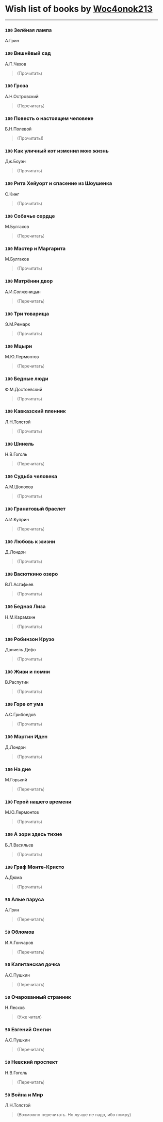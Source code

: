 # Wish list of books by [Woc4onok213](https://plus.google.com/u/0/103474005216004236389/)
---

### `100` Зелёная лампа
А.Грин

### `100` Вишнёвый сад
А.П.Чехов
> (Прочитать)

### `100` Гроза
А.Н.Островский
> (Перечитать)

### `100` Повесть о настоящем человеке
Б.Н.Полевой
> (Прочитать!)

### `100` Как уличный кот изменил мою жизнь
Дж.Боуэн
> (Прочитать)

### `100` Рита Хейуорт и спасение из Шоушенка
С.Кинг
> (Прочитать)

### `100` Собачье сердце
М.Булгаков
> (Перечитать)

### `100` Мастер и Маргарита
М.Булгаков
> (Прочитать)

### `100` Матрёнин двор
А.И.Солженицын
> (Перечитать)

### `100` Три товарища
Э.М.Ремарк
> (Прочитать)

### `100` Мцыри
М.Ю.Лермонтов
> (Перечитать)

### `100` Бедные люди
Ф.М.Достоевский
> (Прочитать)

### `100` Кавказский пленник
Л.Н.Толстой
> (Прочитать)

### `100` Шинель
Н.В.Гоголь
> (Перечитать)

### `100` Судьба человека
А.М.Шолохов
> (Прочитать)

### `100` Гранатовый браслет
А.И.Куприн
> (Перечитать)

### `100` Любовь к жизни
Д.Лондон
> (Прочитать)

### `100` Васюткино озеро
В.П.Астафьев
> (Прочитать)

### `100` Бедная Лиза
Н.М.Карамзин
> (Прочитать)

### `100` Робинзон Крузо
Даниель Дефо
> (Прочитать)

### `100` Живи и помни
В.Распутин
> (Прочитать)

### `100` Горе от ума
А.С.Грибоедов
> (Прочитать)

### `100` Мартин Иден
Д.Лондон
> (Прочитать)

### `100` На дне
М.Горький
> (Перечитать)

### `100` Герой нашего времени
М.Ю.Лермонтов
> (Прочитать)

### `100` А зори здесь тихие
Б.Л.Васильев
> (Прочитать)

### `100` Граф Монте-Кристо
А.Дюма
> (Прочитать)

### `50` Алые паруса
А.Грин
> (Перечитать)

### `50` Обломов
И.А.Гончаров
> (Перечитать)

### `50` Капитанская дочка
А.С.Пушкин
> (Перечитать)

### `50` Очарованный странник
Н.Лесков
> (Уже читал)

### `50` Евгений Онегин
А.С.Пушкин
> (Перечитать)

### `50` Невский проспект
Н.В.Гоголь
> (Перечитать)

### `50` Война и Мир
Л.Н.Толстой
> (Возможно перечитать. Но лучше не надо, ибо помру)

